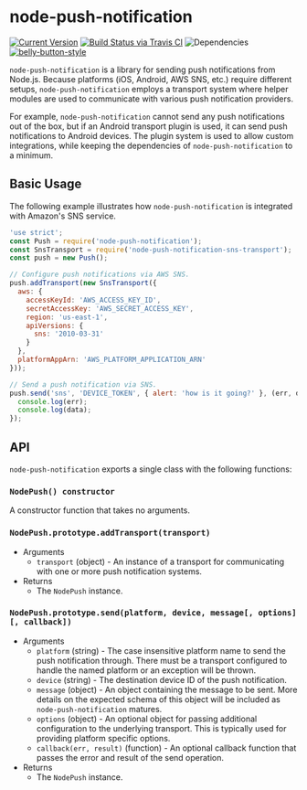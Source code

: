 # node-push-notification

[![Current Version](https://img.shields.io/npm/v/node-push-notification.svg)](https://www.npmjs.org/package/node-push-notification)
[![Build Status via Travis CI](https://travis-ci.org/continuationlabs/node-push-notification.svg?branch=master)](https://travis-ci.org/continuationlabs/node-push-notification)
![Dependencies](http://img.shields.io/david/continuationlabs/node-push-notification.svg)
[![belly-button-style](https://img.shields.io/badge/eslint-bellybutton-4B32C3.svg)](https://github.com/continuationlabs/belly-button)


`node-push-notification` is a library for sending push notifications from Node.js. Because
platforms (iOS, Android, AWS SNS, etc.) require different setups, `node-push-notification`
employs a transport system where helper modules are used to communicate with various push notification providers.

For example, `node-push-notification` cannot send any push notifications out of the box, but if an Android transport plugin is used, it can send push notifications to Android devices. The plugin system is used to allow custom integrations, while keeping the dependencies of `node-push-notification` to a minimum.

## Basic Usage

The following example illustrates how `node-push-notification` is integrated with Amazon's SNS service.

```javascript
'use strict';
const Push = require('node-push-notification');
const SnsTransport = require('node-push-notification-sns-transport');
const push = new Push();

// Configure push notifications via AWS SNS.
push.addTransport(new SnsTransport({
  aws: {
    accessKeyId: 'AWS_ACCESS_KEY_ID',
    secretAccessKey: 'AWS_SECRET_ACCESS_KEY',
    region: 'us-east-1',
    apiVersions: {
      sns: '2010-03-31'
    }
  },
  platformAppArn: 'AWS_PLATFORM_APPLICATION_ARN'
}));

// Send a push notification via SNS.
push.send('sns', 'DEVICE_TOKEN', { alert: 'how is it going?' }, (err, data) => {
  console.log(err);
  console.log(data);
});
```

## API

`node-push-notification` exports a single class with the following functions:

### `NodePush() constructor`

A constructor function that takes no arguments.

### `NodePush.prototype.addTransport(transport)`

  - Arguments
    - `transport` (object) - An instance of a transport for communicating with one or more push notification systems.
  - Returns
    - The `NodePush` instance.

### `NodePush.prototype.send(platform, device, message[, options][, callback])`

  - Arguments
    - `platform` (string) - The case insensitive platform name to send the push notification through. There must be a transport configured to handle the named platform or an exception will be thrown.
    - `device` (string) - The destination device ID of the push notification.
    - `message` (object) - An object containing the message to be sent. More details on the expected schema of this object will be included as `node-push-notification` matures.
    - `options` (object) - An optional object for passing additional configuration to the underlying transport. This is typically used for providing platform specific options.
    - `callback(err, result)` (function) - An optional callback function that
    passes the error and result of the send operation.
  - Returns
    - The `NodePush` instance.
